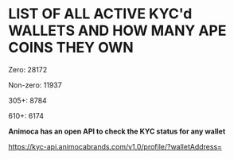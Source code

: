 # LIST OF ALL ACTIVE KYC'd WALLETS AND HOW MANY APE COINS THEY OWN

Zero: 28172

Non-zero: 11937

305+: 8784

610+: 6174

**Animoca has an open API to check the KYC status for any wallet**

https://kyc-api.animocabrands.com/v1.0/profile/?walletAddress=